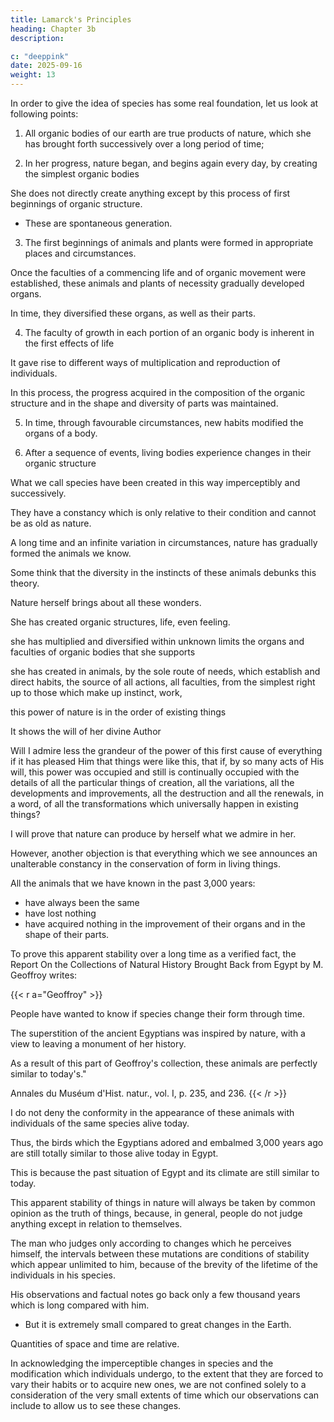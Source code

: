 ```yaml
---
title: Lamarck's Principles
heading: Chapter 3b
description: 

c: "deeppink"
date: 2025-09-16
weight: 13
---
```

 

In order to give the idea of species has some real foundation, let us look at following points:

1. All organic bodies of our earth are true products of nature, which she has brought forth successively over a long period of time;

2. In her progress, nature began, and begins again every day, by creating the simplest organic bodies

She does not directly create anything except by this process of first beginnings of organic structure.
- These are spontaneous generation.

3. The first beginnings of animals and plants were formed in appropriate places and circumstances. 

Once the faculties of a commencing life and of organic movement were established, these animals and plants of necessity gradually developed organs.

In time, they diversified these organs, as well as their parts.

4. The faculty of growth in each portion of an organic body is inherent in the first effects of life

It gave rise to different ways of multiplication and reproduction of individuals. 

In this process, the progress acquired in the composition of the organic structure and in the shape and diversity of parts was maintained.

5. In time, through favourable circumstances, new habits modified the organs of a body.

 <!-- of changes which every point on the surface of the earth has successively undergone, in a word, with the assistance of the power which new situations and habits have for  endowed with life, all those which exist now have been imperceptibly shaped just as we see them. -->

6. After a sequence of events, living bodies experience changes in their organic structure 

What we call species have been created in this way imperceptibly and successively.

They have a constancy which is only relative to their condition and cannot be as old as nature.

A long time and an infinite variation in circumstances, nature has gradually formed the animals we know.

Some think that the diversity in the instincts of these animals debunks this theory.

 <!-- and by the consideration of the marvels in every genus which their various sorts of work offer? -->

<!-- Dare one carry the systematic spirit so far as to say that it is nature alone which has created this astonishing diversity of means, tricks, dexterity, precaution, and patience, so often illustrated to us by the industry of animals? 

Is not what we observe in this respect in the class of insects alone a thousand times more than sufficient to make us feel that limiting the power of nature would not permit her to produce on her own so many marvels and to impress on us the most persistent belief that here the will of the supreme Author of everything was necessary and alone sufficed to bring into existence so many admirable things? -->

<!-- Without doubt, one would have to be foolhardy or rather entirely idiotic to claim to assign limits to the power of the first Author of everything. But, by that alone, no one can dare to say that this infinite power could not have willed what nature herself shows us it has willed. -->

Nature herself brings about all these wonders.

She has created organic structures, life, even feeling.

she has multiplied and diversified within unknown limits the organs and faculties of organic bodies that she supports

she has created in animals, by the sole route of needs, which establish and direct habits, the source of all actions, all faculties, from the simplest right up to those which make up instinct, work, 

this power of nature is in the order of existing things

It shows the will of her divine Author

 <!-- who has been able to will that she has this ability? -->

Will I admire less the grandeur of the power of this first cause of everything if it has pleased Him that things were like this, that if, by so many acts of His will, this power was occupied and still is continually occupied with the details of all the particular things of creation, all the variations, all the developments and improvements, all the destruction and all the renewals, in a word, of all the transformations which universally happen in existing things?

I will prove that nature can produce by herself what we admire in her.

However, another objection is that everything which we see announces an unalterable constancy in the conservation of form in living things. 

All the animals that we have known in the past 3,000 years:
- have always been the same
- have lost nothing
- have acquired nothing in the improvement of their organs and in the shape of their parts.

To prove this apparent stability over a long time as a verified fact, the Report On the Collections of Natural History Brought Back from Egypt by M. Geoffroy writes:

<!-- Those writing the report express themselves on this point in the following way: -->

{{< r a="Geoffroy" >}}
<!-- First, the collection has this remarkable quality, that we can say it contains animals of all centuries.  -->

People have wanted to know if species change their form through time. 
<!-- We have never been in a better position to make a decision about a large number of remarkable species and for several thousands of others.  -->
The superstition of the ancient Egyptians was inspired by nature, with a view to leaving a monument of her history.

<!-- "It is not possible to control one's imaginative excitement when one sees still preserved with the smallest bones, the smallest hairs, and perfectly recognizable, such an animal which had, 3,000 years ago, priests or altars in Thebes or Memphis.  -->

As a result of this part of Geoffroy's collection, these animals are perfectly similar to today's." 

Annales du Muséum d'Hist. natur., vol. I, p. 235, and 236.
{{< /r >}}


I do not deny the conformity in the appearance of these animals with individuals of the same species alive today. 

Thus, the birds which the Egyptians adored and embalmed 3,000 years ago are still totally similar to those alive today in Egypt.

This is because the past situation of Egypt and its climate are still similar to today.

<!-- Now, the birds which live there at present are still in the same circumstances where they were then and could not have been forced to change their habits.

Moreover, who does not sense that birds, which can so easily move on and choose places agreeable to them, are less subject to variation in local circumstances than many other animals and thus less challenged in their habits. -->

<!-- In fact, there is nothing in the observation mentioned above which contradicts the ideas I have revealed in this matter and, above all, which proves that the animals under discussion have existed for all time in nature. It proves only that they were present in Egypt two or three thousand years ago. And anyone in the habit of thinking about things, while at the same time observing what nature shows us of the monuments to its own antiquity, easily appreciates the value of a duration of two or three thousand years in comparison with that antiquity. -->

This apparent stability of things in nature will always be taken by common opinion as the truth of things, because, in general, people do not judge anything except in relation to themselves.

The man who judges only according to changes which he perceives himself, the intervals between these mutations are conditions of stability which appear unlimited to him, because of the brevity of the lifetime of the individuals in his species. 

His observations and factual notes go back only a few thousand years which is long compared with him.
- But it is extremely small compared to great changes in the Earth.

 <!-- durations which have witnessed the occurrence of the great changes the surface of the earth has undergone, everything appears stable on the planet which he inhabits, and he is encouraged to dismiss the signs presented to him everywhere by the monuments piled up around him or buried in the soil under his feet as he walks. -->

Quantities of space and time are relative. 

<!-- If man really wishes to imagine this truth, then he will be reserved in his judgments about the stability which he attributes in nature to the state of things which he observes. See in my Recherches sur les corps vivans, l'appendice, p. 141. -->

In acknowledging the imperceptible changes in species and the modification which individuals undergo, to the extent that they are forced to vary their habits or to acquire new ones, we are not confined solely to a consideration of the very small extents of time which our observations can include to allow us to see these changes. 

<!-- For, in addition to this induction, a number of facts collected for many years now also illuminate the question which I am examining, in such a way that it does not remain uncertain. And I can say that nowadays our observational knowledge is too advanced for the answer we are looking for not to be obvious. -->

<!-- In addition the fact that we know about the influences and the results of heterogeneous reproduction, we certainly know nowadays that  -->
